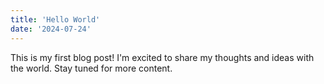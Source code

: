 ```yaml
---
title: 'Hello World'
date: '2024-07-24'
---
```


This is my first blog post! I'm excited to share my thoughts and ideas with the world. Stay tuned for more content.
